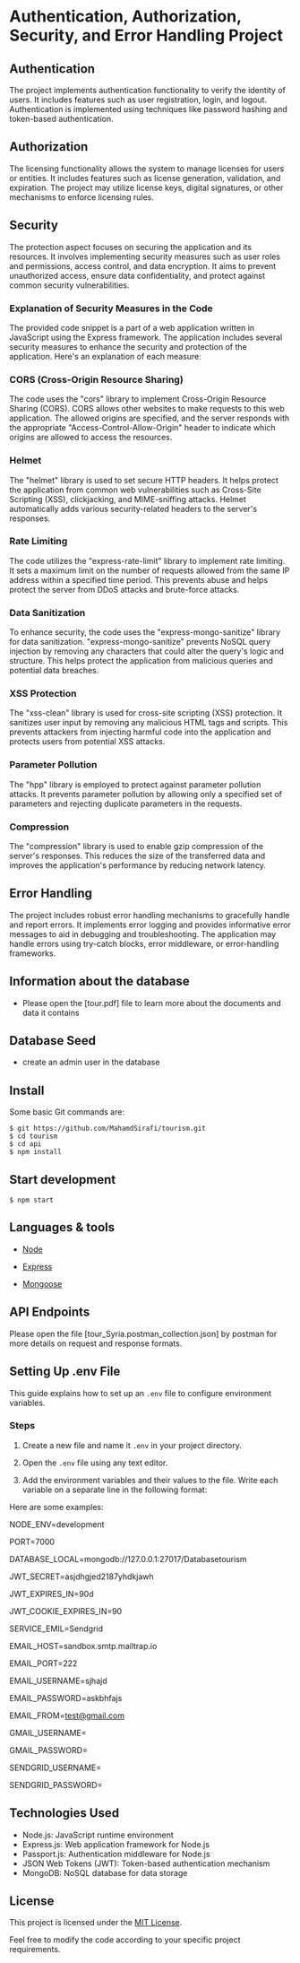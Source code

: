 # Authentication, Authorization, Security, and Error Handling Project

## Authentication
The project implements authentication functionality to verify the identity of users. It includes features such as user registration, login, and logout. Authentication is implemented using techniques like password hashing and token-based authentication.

## Authorization
The licensing functionality allows the system to manage licenses for users or entities. It includes features such as license generation, validation, and expiration. The project may utilize license keys, digital signatures, or other mechanisms to enforce licensing rules.

## Security
The protection aspect focuses on securing the application and its resources. It involves implementing security measures such as user roles and permissions, access control, and data encryption. It aims to prevent unauthorized access, ensure data confidentiality, and protect against common security vulnerabilities.

### Explanation of Security Measures in the Code

The provided code snippet is a part of a web application written in JavaScript using the Express framework. The application includes several security measures to enhance the security and protection of the application. Here's an explanation of each measure:

### CORS (Cross-Origin Resource Sharing)
The code uses the "cors" library to implement Cross-Origin Resource Sharing (CORS). CORS allows other websites to make requests to this web application. The allowed origins are specified, and the server responds with the appropriate "Access-Control-Allow-Origin" header to indicate which origins are allowed to access the resources.

### Helmet
The "helmet" library is used to set secure HTTP headers. It helps protect the application from common web vulnerabilities such as Cross-Site Scripting (XSS), clickjacking, and MIME-sniffing attacks. Helmet automatically adds various security-related headers to the server's responses.

### Rate Limiting
The code utilizes the "express-rate-limit" library to implement rate limiting. It sets a maximum limit on the number of requests allowed from the same IP address within a specified time period. This prevents abuse and helps protect the server from DDoS attacks and brute-force attacks.

### Data Sanitization
To enhance security, the code uses the "express-mongo-sanitize" library for data sanitization. "express-mongo-sanitize" prevents NoSQL query injection by removing any characters that could alter the query's logic and structure. This helps protect the application from malicious queries and potential data breaches.

### XSS Protection
The "xss-clean" library is used for cross-site scripting (XSS) protection. It sanitizes user input by removing any malicious HTML tags and scripts. This prevents attackers from injecting harmful code into the application and protects users from potential XSS attacks.

### Parameter Pollution
The "hpp" library is employed to protect against parameter pollution attacks. It prevents parameter pollution by allowing only a specified set of parameters and rejecting duplicate parameters in the requests.

### Compression
The "compression" library is used to enable gzip compression of the server's responses. This reduces the size of the transferred data and improves the application's performance by reducing network latency.

## Error Handling
The project includes robust error handling mechanisms to gracefully handle and report errors. It implements error logging and provides informative error messages to aid in debugging and troubleshooting. The application may handle errors using try-catch blocks, error middleware, or error-handling frameworks.

## Information about the database

- Please open the [tour.pdf] file to learn more about the documents and data it contains

## Database Seed

- create an admin user in the database

## Install

Some basic Git commands are:

```
$ git https://github.com/MahamdSirafi/tourism.git
$ cd tourism
$ cd api
$ npm install
```

## Start development

```
$ npm start
```

## Languages & tools

- [Node](https://nodejs.org/en/)

- [Express](https://expressjs.com/)

- [Mongoose](https://mongoosejs.com/)

## API Endpoints

Please open the file [tour_Syria.postman_collection.json] by postman for more details on request and response formats.

## Setting Up .env File

This guide explains how to set up an `.env` file to configure environment variables.

### Steps

1. Create a new file and name it `.env` in your project directory.

2. Open the `.env` file using any text editor.

3. Add the environment variables and their values to the file. Write each variable on a separate line in the following format:

Here are some examples:

 NODE_ENV=development
 
 PORT=7000
 
 DATABASE_LOCAL=mongodb://127.0.0.1:27017/Databasetourism
 
 JWT_SECRET=asjdhgjed2187yhdkjawh
 
 JWT_EXPIRES_IN=90d
 
 JWT_COOKIE_EXPIRES_IN=90
 
 SERVICE_EMIL=Sendgrid
 
 EMAIL_HOST=sandbox.smtp.mailtrap.io
 
 EMAIL_PORT=222
 
 EMAIL_USERNAME=sjhajd
 
 EMAIL_PASSWORD=askbhfajs
 
 EMAIL_FROM=test@gmail.com
 
 GMAIL_USERNAME=
 
 GMAIL_PASSWORD=
 
 SENDGRID_USERNAME=
 
 SENDGRID_PASSWORD=
 

## Technologies Used
- Node.js: JavaScript runtime environment
- Express.js: Web application framework for Node.js
- Passport.js: Authentication middleware for Node.js
- JSON Web Tokens (JWT): Token-based authentication mechanism
- MongoDB: NoSQL database for data storage

## License

This project is licensed under the [MIT License](LICENSE).

Feel free to modify the code according to your specific project requirements.
